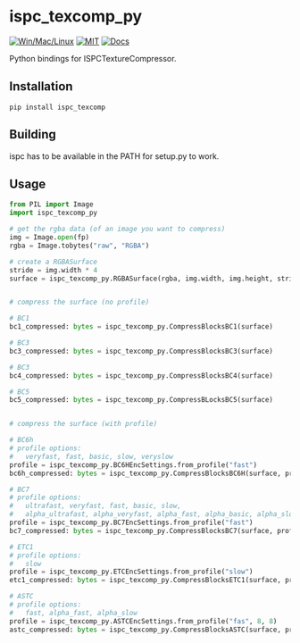 # ispc_texcomp_py

[![Win/Mac/Linux](https://img.shields.io/badge/platform-windows%20%7C%20macos%20%7C%20linux-informational)]()
[![MIT](https://img.shields.io/github/license/K0lb3/ispc_texcomp_py)](https://github.com/K0lb3/ispc_texcomp_py/blob/master/LICENSE)
[![Docs](https://github.com/K0lb3/ispc_texcomp_py/actions/workflows/doc.yml/badge.svg?branch=master)](https://k0lb3.github.io/ispc_texcomp_py/ispc_texcomp.html)

Python bindings for ISPCTextureCompressor.


## Installation

``pip install ispc_texcomp``

## Building

ispc has to be available in the PATH for setup.py to work.

## Usage

```python
from PIL import Image
import ispc_texcomp_py

# get the rgba data (of an image you want to compress)
img = Image.open(fp)
rgba = Image.tobytes("raw", "RGBA")

# create a RGBASurface
stride = img.width * 4
surface = ispc_texcomp_py.RGBASurface(rgba, img.width, img.height, stride)


# compress the surface (no profile)

# BC1
bc1_compressed: bytes = ispc_texcomp_py.CompressBlocksBC1(surface)

# BC3
bc3_compressed: bytes = ispc_texcomp_py.CompressBlocksBC3(surface)

# BC3
bc4_compressed: bytes = ispc_texcomp_py.CompressBlocksBC4(surface)

# BC5
bc5_compressed: bytes = ispc_texcomp_py.CompressBLocksBC5(surface)


# compress the surface (with profile)

# BC6h
# profile options:
#   veryfast, fast, basic, slow, veryslow
profile = ispc_texcomp_py.BC6HEncSettings.from_profile("fast")
bc6h_compressed: bytes = ispc_texcomp_py.CompressBlocksBC6H(surface, profile)

# BC7
# profile options:
#   ultrafast, veryfast, fast, basic, slow,
#   alpha_ultrafast, alpha_veryfast, alpha_fast, alpha_basic, alpha_slow
profile = ispc_texcomp_py.BC7EncSettings.from_profile("fast")
bc7_compressed: bytes = ispc_texcomp_py.CompressBlocksBC7(surface, profile)

# ETC1
# profile options:
#   slow
profile = ispc_texcomp_py.ETCEncSettings.from_profile("slow")
etc1_compressed: bytes = ispc_texcomp_py.CompressBlocksETC1(surface, profile)

# ASTC
# profile options:
#   fast, alpha_fast, alpha_slow
profile = ispc_texcomp_py.ASTCEncSettings.from_profile("fas", 8, 8)
astc_compressed: bytes = ispc_texcomp_py.CompressBlocksASTC(surface, profile)
```
